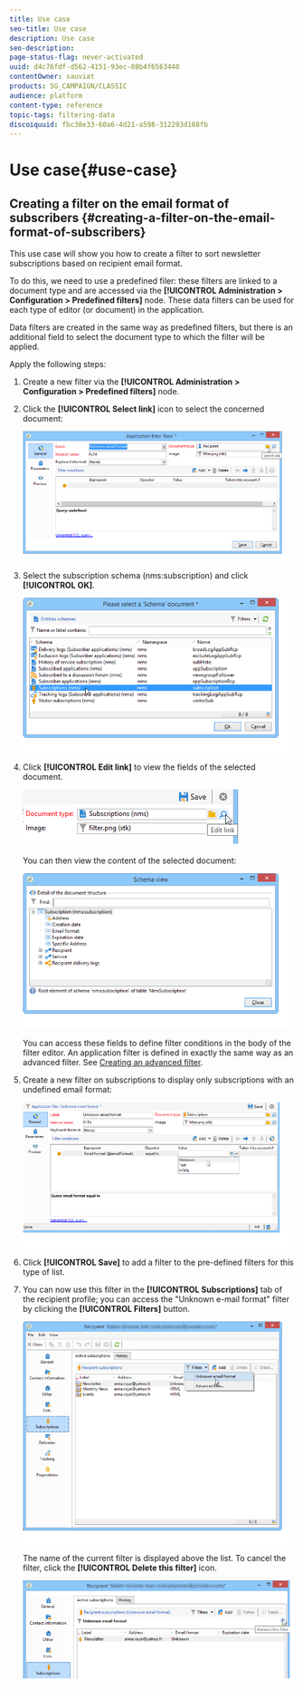 ```yaml
---
title: Use case
seo-title: Use case
description: Use case
seo-description: 
page-status-flag: never-activated
uuid: d4c76fdf-d562-4151-93ec-08b4f6563440
contentOwner: sauviat
products: SG_CAMPAIGN/CLASSIC
audience: platform
content-type: reference
topic-tags: filtering-data
discoiquuid: fbc38e33-60a6-4d21-a598-312293d168fb
---
```


# Use case{#use-case}

## Creating a filter on the email format of subscribers {#creating-a-filter-on-the-email-format-of-subscribers}

This use case will show you how to create a filter to sort newsletter subscriptions based on recipient email format.

To do this, we need to use a predefined filer: these filters are linked to a document type and are accessed via the **[!UICONTROL Administration > Configuration > Predefined filters]** node. These data filters can be used for each type of editor (or document) in the application.

Data filters are created in the same way as predefined filters, but there is an additional field to select the document type to which the filter will be applied.

Apply the following steps:

1. Create a new filter via the **[!UICONTROL Administration > Configuration > Predefined filters]** node.
1. Click the **[!UICONTROL Select link]** icon to select the concerned document:

   ![](assets/s_ncs_user_filter_choose_schema.png)

1. Select the subscription schema (nms:subscription) and click **[!UICONTROL OK]**.

   ![](assets/s_ncs_user_filter_select_schema.png)

1. Click **[!UICONTROL Edit link]** to view the fields of the selected document.

   ![](assets/s_ncs_user_filter_edit_schema.png)

   You can then view the content of the selected document:

   ![](assets/s_ncs_user_filter_view_schema.png)

   You can access these fields to define filter conditions in the body of the filter editor. An application filter is defined in exactly the same way as an advanced filter. See [Creating an advanced filter](../../platform/using/creating-filters.md#creating-an-advanced-filter).

1. Create a new filter on subscriptions to display only subscriptions with an undefined email format:

   ![](assets/s_ncs_user_filter_parameters.png)

1. Click **[!UICONTROL Save]** to add a filter to the pre-defined filters for this type of list.
1. You can now use this filter in the **[!UICONTROL Subscriptions]** tab of the recipient profile; you can access the "Unknown e-mail format" filter by clicking the **[!UICONTROL Filters]** button.

   ![](assets/s_ncs_user_filter_on_events.png)

   The name of the current filter is displayed above the list. To cancel the filter, click the **[!UICONTROL Delete this filter]** icon.

   ![](assets/s_ncs_user_filter_on_subscriptions.png)

